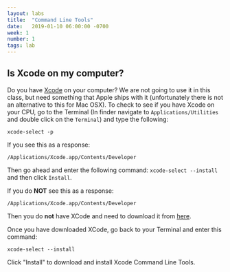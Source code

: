 ```yaml
---
layout: labs
title:  "Command Line Tools"
date:   2019-01-10 06:00:00 -0700
week: 1
number: 1
tags: lab
---
```


## Is Xcode on my computer?

Do you have [Xcode](https://developer.apple.com/xcode/) on your computer? We are not going to use it in this class, but need something that Apple ships with it (unfortunately there is not an alternative to this for Mac OSX). To check to see if you have Xcode on your CPU, go to the Terminal (In finder navigate to `Applications/Utilities` and double click on the `Terminal`) and type the following:

`xcode-select -p`

If you see this as a response:

`/Applications/Xcode.app/Contents/Developer`

Then go ahead and enter the following command: `xcode-select --install` and then click `Install`.

If you do **NOT** see this as a response:

`/Applications/Xcode.app/Contents/Developer`

Then you do **not** have XCode and need to download it from [here](https://itunes.apple.com/us/app/xcode/id497799835?mt=12).

Once you have downloaded XCode, go back to your Terminal and enter this command:

`xcode-select --install`

Click "Install" to download and install Xcode Command Line Tools.
